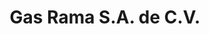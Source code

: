 ---
title: "Gas Rama S.A. de C.V."
url: /tenosique-de-pino-suarez/gas-rama-s-a-de-c-v/
shop: gas
---